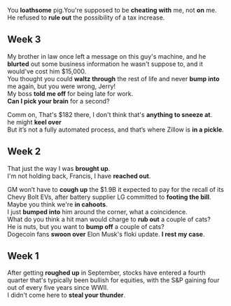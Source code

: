 
You **loathsome** pig.You're supposed to be **cheating with** me, not **on** me.  
He refused to **rule out** the possibility of a tax increase.  

## Week 3 
My brother in law once left a message on this guy's machine, and he **blurted** out some business information he wasn't suppose to, and it would've cost him $15,000.   
You thought you could **waltz through** the rest of life and never **bump into** me again, but you were wrong, Jerry!  
My boss **told me off** for being late for work.  
**Can I pick your brain** for a second?  

Comm on, That's $182 there, I don't think that's **anything to sneeze at**.  
he might **keel over**  
But it’s not a fully automated process, and that’s where Zillow is **in a pickle**.  

## Week 2 

That just the way I was **brought up**.  
I'm not holding back, Francis, I have **reached out**.  

GM won’t have to **cough up** the $1.9B it expected to pay for the recall of its Chevy Bolt EVs, after battery supplier LG committed to **footing the bill**.
Maybe you think we're **in cahoots**.   
I just **bumped into** him around the corner, what a coincidence.  
What do you think a hit man would charge to **rub out** a couple of cats?  
He is nuts, but you want to **bump off** a couple of cats?  
Dogecoin fans **swoon over** Elon Musk's floki update. 
**I rest my case**.  

## Week 1  

After getting **roughed up** in September, stocks have entered a fourth quarter that's typically been bullish for equities, with the S&P gaining four out of every five years since WWII.  
I didn't come here to **steal your thunder**.  

